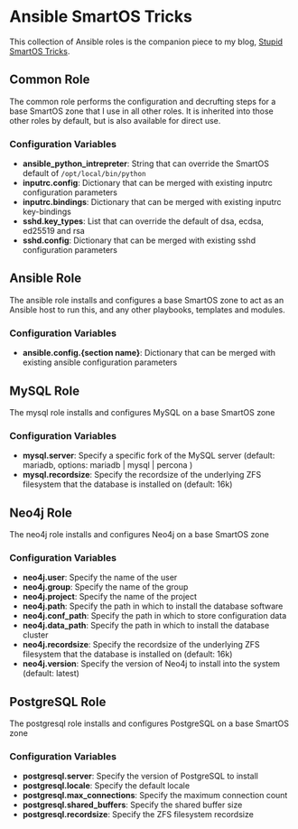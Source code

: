 # Ansible SmartOS Tricks

This collection of Ansible roles is the companion piece to my blog, [Stupid SmartOS Tricks](https://blog.brianewell.com/).

## Common Role

The common role performs the configuration and decrufting steps for a base SmartOS zone that I use in all other roles.  It is inherited into those other roles by default, but is also available for direct use.

### Configuration Variables

* **ansible_python_intrepreter**: String that can override the SmartOS default of `/opt/local/bin/python`
* **inputrc.config**: Dictionary that can be merged with existing inputrc configuration parameters
* **inputrc.bindings**: Dictionary that can be merged with existing inputrc key-bindings
* **sshd.key_types**: List that can override the default of dsa, ecdsa, ed25519 and rsa
* **sshd.config**: Dictionary that can be merged with existing sshd configuration parameters

## Ansible Role

The ansible role installs and configures a base SmartOS zone to act as an Ansible host to run this, and any other playbooks, templates and modules.

### Configuration Variables

* **ansible.config.{section name}**: Dictionary that can be merged with existing ansible configuration parameters

## MySQL Role

The mysql role installs and configures MySQL on a base SmartOS zone

### Configuration Variables

* **mysql.server**: Specify a specific fork of the MySQL server (default: mariadb, options: mariadb | mysql | percona )
* **mysql.recordsize**: Specify the recordsize of the underlying ZFS filesystem that the database is installed on (default: 16k)

## Neo4j Role

The neo4j role installs and configures Neo4j on a base SmartOS zone

### Configuration Variables

* **neo4j.user**: Specify the name of the user
* **neo4j.group**: Specify the name of the group
* **neo4j.project**: Specify the name of the project
* **neo4j.path**: Specify the path in which to install the database software
* **neo4j.conf_path**: Specify the path in which to store configuration data
* **neo4j.data_path**: Specify the path in which to install the database cluster
* **neo4j.recordsize**: Specify the recordsize of the underlying ZFS filesystem that the database is installed on (default: 16k)
* **neo4j.version**: Specify the version of Neo4j to install into the system (default: latest)

## PostgreSQL Role

The postgresql role installs and configures PostgreSQL on a base SmartOS zone

### Configuration Variables

* **postgresql.server**: Specify the version of PostgreSQL to install
* **postgresql.locale**: Specify the default locale
* **postgresql.max_connections**: Specify the maximum connection count
* **postgresql.shared_buffers**: Specify the shared buffer size
* **postgresql.recordsize**: Specify the ZFS filesystem recordsize

